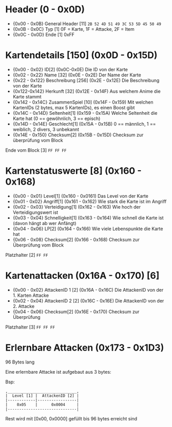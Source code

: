 # Header (0 - 0x0D)

- {0x00 - 0x0B}
    General Header [11]
        `2B 52 4D 51 49 3C 53 5D 45 50 49`
- {0x0B - 0x0C}
    Typ [1]
        0F = Karte, 1F = Attacke, 2F = Item
- {0x0C - 0x0D}
    Ende [1]
        0xFF


# Kartendetails [150] (0x0D - 0x15D)

- {0x00 - 0x02}
    ID[2] (0x0C-0x0E)
        Die ID von der Karte
- {0x02 - 0x22}
    Name [32] (0x0E - 0x2E)
        Der Name der Karte
- {0x22 - 0x122}
    Beschreibung [256] (0x2E - 0x12E)
        Die Beschreibung von der Karte
- {0x122-0x142}
    Herkunft [32] (0x12E - 0x14F)
        Aus welchem Anime die Karte stammt
- {0x142 - 0x14C} 
    ZusammenSpiel [10] (0x14F - 0x159)
        Mit welchen KartenIDs (2 bytes, max 5 KartenIDs), es einen Boost gibt
- {0x14C - 0x14D}
    Seltenheit[1] (0x159 - 0x15A)
        Welche Seltenheit die Karte hat (0 == gewöhnlich, 3 == episch)
- {0x14D -  0x14E}
    Geschlecht[1] (0x15A - 0x15B)
       0 == männlich,  1 == weiblich, 2 divers, 3 unbekannt
- {0x14E - 0x150}
    Checksum[2] (0x15B - 0x15D)
        Checksum zur überprüfung vom Block

Ende vom Block [3]
    `FF FF FF`
    
# Kartenstatuswerte [8] (0x160 - 0x168)

- {0x00 - 0x01}
    Level[1] (0x160 - 0x0161)
        Das Level von der Karte
- {0x01 - 0x02}
    Angriff[1] (0x161 - 0x162)
        Wie stark die Karte ist im Angriff
- {0x02 - 0x03}
    Verteidigung[1] (0x162 - 0x163)
        Wie hoch der Verteidigungswert ist
- {0x03 - 0x04}
    Schnelligkeit[1] (0x163 - 0x164)
        Wie schnell die Karte ist (davon hängt ab wer Anfängt)
- {0x04 - 0x06}
    LP[2] (0x164 - 0x166)
        Wie viele Lebenspunkte die Karte hat
- {0x06 - 0x08}
    Checksum[2] (0x166 - 0x168)
        Checksum zur Überprüfung vom Block

Platzhalter [2]
    `FF FF`

# Kartenattacken (0x16A - 0x170) [6]

- {0x00 - 0x02}
    AttackenID 1 [2] (0x16A - 0x16C)
        Die AttackenID von der 1. Karten Attacke
- {0x02 - 0x04}
    AttackenID 2 [2] (0x16C - 0x16E)
        Die AttackenID von der 2. Attacke
- {0x04 - 0x06}
    Checksum[2] (0x16E - 0x170)
        Checksum zur Überprüfung

Platzhalter [3]
    `FF FF FF`

# Erlernbare Attacken (0x173 - 0x1D3)

96 Bytes lang


Eine erlernbare Attacke ist aufgebaut aus 3 bytes:

Bsp:
```
,______________________________,
|  Level [1] |  AttackenID [2] |
|------------|-----------------|
|    0x05    |      0x0004     |
|------------------------------|
```

Rest wird mit [0x00, 0x0000] gefüllt bis 96 bytes erreicht sind